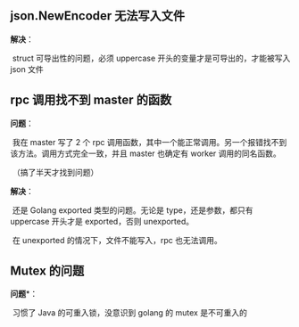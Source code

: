 



## json.NewEncoder 无法写入文件

**解决**：

​	struct 可导出性的问题，必须 uppercase 开头的变量才是可导出的，才能被写入 json 文件





## rpc 调用找不到 master 的函数

**问题**：

​	我在 master 写了 2 个 rpc 调用函数，其中一个能正常调用。另一个报错找不到该方法。调用方式完全一致，并且 master 也确定有 worker 调用的同名函数。

​	（搞了半天才找到问题）

**解决**：

​	还是 Golang exported 类型的问题。无论是 type，还是参数，都只有 uppercase 开头才是 exported，否则 unexported。

​	在 unexported 的情况下，文件不能写入，rpc 也无法调用。





## Mutex 的问题

**问题***：

​	习惯了 Java 的可重入锁，没意识到 golang 的 mutex 是不可重入的









